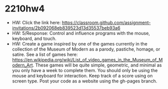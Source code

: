 # 2210hw4
-  HW: Click the link here: https://classroom.github.com/assignment-invitations/2b092068eb839523d13d35537beb93a6
-  HW: 5/Response: Control and influence programs with the mouse, keyboard, and touch.
-  HW: Create a game inspired by one of the games currently in the collection of the  Museum of Modern as a parody, pastiche, homage, or satire. See a list of games here: https://en.wikipedia.org/wiki/List_of_video_games_in_the_Museum_of_Modern_Art. These games will be quite simple, geometric, and minimal as you only have a week to complete them. You should only be using the mouse and keyboard for interaction. Keep track of a score using on screen type. Post your code as a website using the gh-pages branch.
